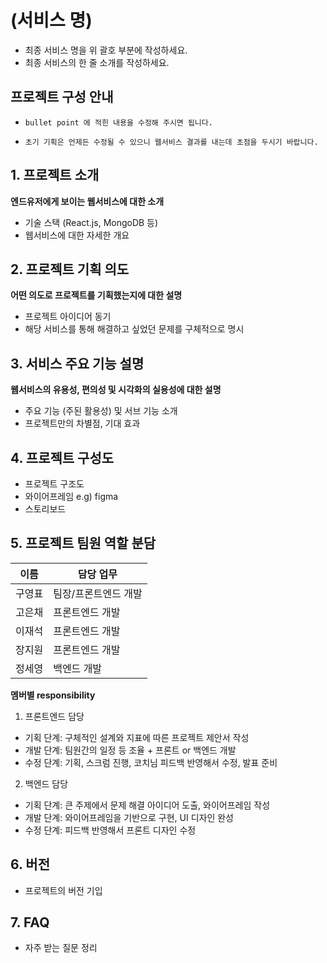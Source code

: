 # (서비스 명)

-   최종 서비스 명을 위 괄호 부분에 작성하세요.
-   최종 서비스의 한 줄 소개를 작성하세요.

## 프로젝트 구성 안내

-   `bullet point 에 적힌 내용을 수정해 주시면 됩니다.`

-   `초기 기획은 언제든 수정될 수 있으니 웹서비스 결과를 내는데 초점을 두시기 바랍니다.`

## 1. 프로젝트 소개

**엔드유저에게 보이는 웹서비스에 대한 소개**

-   기술 스택 (React.js, MongoDB 등)
-   웹서비스에 대한 자세한 개요

## 2. 프로젝트 기획 의도

**어떤 의도로 프로젝트를 기획했는지에 대한 설명**

-   프로젝트 아이디어 동기
-   해당 서비스를 통해 해결하고 싶었던 문제를 구체적으로 명시

## 3. 서비스 주요 기능 설명

**웹서비스의 유용성, 편의성 및 시각화의 실용성에 대한 설명**

-   주요 기능 (주된 활용성) 및 서브 기능 소개
-   프로젝트만의 차별점, 기대 효과

## 4. 프로젝트 구성도

-   프로젝트 구조도
-   와이어프레임 e.g) figma
-   스토리보드

## 5. 프로젝트 팀원 역할 분담

| 이름   | 담당 업무            |
| ------ | -------------------- |
| 구영표 | 팀장/프론트엔드 개발 |
| 고은채 | 프론트엔드 개발      |
| 이재석 | 프론트엔드 개발      |
| 장지원 | 프론트엔드 개발      |
| 정세영 | 백엔드 개발          |

**멤버별 responsibility**

1. 프론트엔드 담당

-   기획 단계: 구체적인 설계와 지표에 따른 프로젝트 제안서 작성
-   개발 단계: 팀원간의 일정 등 조율 + 프론트 or 백엔드 개발
-   수정 단계: 기획, 스크럼 진행, 코치님 피드백 반영해서 수정, 발표 준비

2. 백엔드 담당

-   기획 단계: 큰 주제에서 문제 해결 아이디어 도출, 와이어프레임 작성
-   개발 단계: 와이어프레임을 기반으로 구현, UI 디자인 완성
-   수정 단계: 피드백 반영해서 프론트 디자인 수정

## 6. 버전

-   프로젝트의 버전 기입

## 7. FAQ

-   자주 받는 질문 정리
